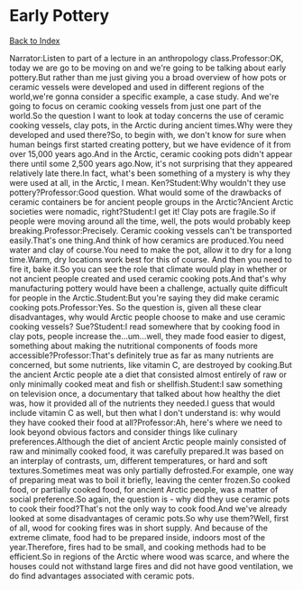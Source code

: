 # Early Pottery
[Back to Index](https://github.com/windows10010/tpoExtractor/blog/master/README.md)

Narrator:Listen to part of a lecture in an anthropology class.Professor:OK, today we are go to be moving on and we're going to be talking about early pottery.But rather than me just giving you a broad overview of how pots or ceramic vessels were developed and used in different regions of the world,we're gonna consider a specific example, a case study. And we're going to focus on ceramic cooking vessels from just one part of the world.So the question I want to look at today concerns the use of ceramic cooking vessels, clay pots, in the Arctic during ancient times.Why were they developed and used there?So, to begin with, we don't know for sure when human beings first started creating pottery, but we have evidence of it from over 15,000 years ago.And in the Arctic, ceramic cooking pots didn't appear there until some 2,500 years ago.Now, it's not surprising that they appeared relatively late there.In fact, what's been something of a mystery is why they were used at all, in the Arctic, I mean. Ken?Student:Why wouldn't they use pottery?Professor:Good question. What would some of the drawbacks of ceramic containers be for ancient people groups in the Arctic?Ancient Arctic societies were nomadic, right?Student:I get it! Clay pots are fragile.So if people were moving around all the time, well, the pots would probably keep breaking.Professor:Precisely. Ceramic cooking vessels can't be transported easily.That's one thing.And think of how ceramics are produced.You need water and clay of course.You need to make the pot, allow it to dry for a long time.Warm, dry locations work best for this of course. And then you need to fire it, bake it.So you can see the role that climate would play in whether or not ancient people created and used ceramic cooking pots.And that's why manufacturing pottery would have been a challenge, actually quite difficult for people in the Arctic.Student:But you're saying they did make ceramic cooking pots.Professor:Yes. So the question is, given all these clear disadvantages, why would Arctic people choose to make and use ceramic cooking vessels? Sue?Student:I read somewhere that by cooking food in clay pots, people increase the...um...well, they made food easier to digest, something about making the nutritional components of foods more accessible?Professor:That's definitely true as far as many nutrients are concerned, but some nutrients, like vitamin C, are destroyed by cooking.But the ancient Arctic people ate a diet that consisted almost entirely of raw or only minimally cooked meat and fish or shellfish.Student:I saw something on television once, a documentary that talked about how healthy the diet was, how it provided all of the nutrients they needed.I guess that would include vitamin C as well, but then what I don't understand is: why would they have cooked their food at all?Professor:Ah, here's where we need to look beyond obvious factors and consider things like culinary preferences.Although the diet of ancient Arctic people mainly consisted of raw and minimally cooked food, it was carefully prepared.It was based on an interplay of contrasts, um, different temperatures, or hard and soft textures.Sometimes meat was only partially defrosted.For example, one way of preparing meat was to boil it briefly, leaving the center frozen.So cooked food, or partially cooked food, for ancient Arctic people, was a matter of social preference.So again, the question is - why did they use ceramic pots to cook their food?That's not the only way to cook food.And we've already looked at some disadvantages of ceramic pots.So why use them?Well, first of all, wood for cooking fires was in short supply. And because of the extreme climate, food had to be prepared inside, indoors most of the year.Therefore, fires had to be small, and cooking methods had to be efficient.So in regions of the Arctic where wood was scarce, and where the houses could not withstand large fires and did not have good ventilation, we do find advantages associated with ceramic pots.
 